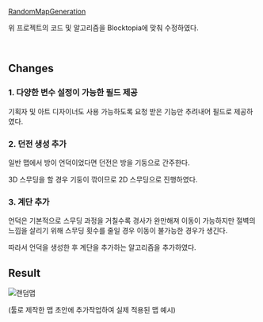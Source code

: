 [RandomMapGeneration](https://github.com/wjdgh9577/RamdomMapGeneration)

위 프로젝트의 코드 및 알고리즘을 Blocktopia에 맞춰 수정하였다.

<br/>

## Changes
### 1. 다양한 변수 설정이 가능한 필드 제공
기획자 및 아트 디자이너도 사용 가능하도록 요청 받은 기능만 추려내어 필드로 제공하였다.

### 2. 던전 생성 추가
일반 맵에서 방이 언덕이었다면 던전은 방을 기둥으로 간주한다.

3D 스무딩을 할 경우 기둥이 깎이므로 2D 스무딩으로 진행하였다.

### 3. 계단 추가
언덕은 기본적으로 스무딩 과정을 거칠수록 경사가 완만해져 이동이 가능하지만 절벽의 느낌을 살리기 위해 스무딩 횟수를 줄일 경우 이동이 불가능한 경우가 생긴다.

따라서 언덕을 생성한 후 계단을 추가하는 알고리즘을 추가하였다.

## Result
![랜덤맵](https://github.com/user-attachments/assets/54799383-2a8f-4ea2-a364-05401c1ef2a2)

(툴로 제작한 맵 초안에 추가작업하여 실제 적용된 맵 예시)